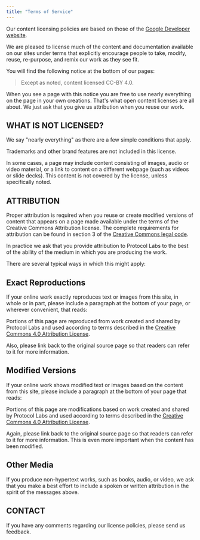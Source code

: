 ```yaml
---
title: "Terms of Service"
---
```


Our content licensing policies are based on those of the [Google Developer website](https://developers.google.com/terms/site-policies).

We are pleased to license much of the content and documentation available on our sites under terms that explicitly encourage people to take, modify, reuse, re-purpose, and remix our work as they see fit.

You will find the following notice at the bottom of our pages:

> Except as noted, content licensed CC-BY 4.0.

When you see a page with this notice you are free to use nearly everything on the page in your own creations. That's what open content licenses are all about. We just ask that you give us attribution when you reuse our work.

## WHAT IS NOT LICENSED?

We say "nearly everything" as there are a few simple conditions that apply.

Trademarks and other brand features are not included in this license.

In some cases, a page may include content consisting of images, audio or video material, or a link to content on a different webpage (such as videos or slide decks). This content is not covered by the license, unless specifically noted.

## ATTRIBUTION

Proper attribution is required when you reuse or create modified versions of content that appears on a page made available under the terms of the Creative Commons Attribution license. The complete requirements for attribution can be found in section 3 of the [Creative Commons legal code](https://creativecommons.org/licenses/by/4.0/legalcode).

In practice we ask that you provide attribution to Protocol Labs to the best of the ability of the medium in which you are producing the work.

There are several typical ways in which this might apply:

## Exact Reproductions

If your online work exactly reproduces text or images from this site, in whole or in part, please include a paragraph at the bottom of your page, or wherever convenient, that reads:

Portions of this page are reproduced from work created and shared by Protocol Labs and used according to terms described in the [Creative Commons 4.0 Attribution License](https://creativecommons.org/licenses/by/4.0/).

Also, please link back to the original source page so that readers can refer to it for more information.

## Modified Versions

If your online work shows modified text or images based on the content from this site, please include a paragraph at the bottom of your page that reads:

Portions of this page are modifications based on work created and shared by Protocol Labs and used according to terms described in the [Creative Commons 4.0 Attribution License](https://creativecommons.org/licenses/by/4.0/).

Again, please link back to the original source page so that readers can refer to it for more information. This is even more important when the content has been modified.

## Other Media

If you produce non-hypertext works, such as books, audio, or video, we ask that you make a best effort to include a spoken or written attribution in the spirit of the messages above.

## CONTACT

If you have any comments regarding our license policies, please send us feedback.
